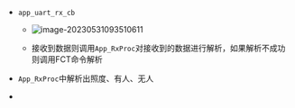 * `app_uart_rx_cb`

  * <img src="https://cvp.oss-cn-shanghai.aliyuncs.com/picgo/202305310935687.png" alt="image-20230531093510611"  />

  * 接收到数据则调用`App_RxProc`对接收到的数据进行解析，如果解析不成功则调用FCT命令解析

* `App_RxProc`中解析出照度、有人、无人

* 